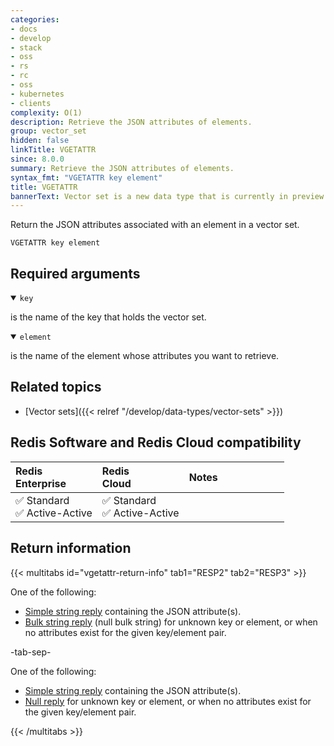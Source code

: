 ```yaml
---
categories:
- docs
- develop
- stack
- oss
- rs
- rc
- oss
- kubernetes
- clients
complexity: O(1)
description: Retrieve the JSON attributes of elements.
group: vector_set
hidden: false
linkTitle: VGETATTR
since: 8.0.0
summary: Retrieve the JSON attributes of elements.
syntax_fmt: "VGETATTR key element"
title: VGETATTR
bannerText: Vector set is a new data type that is currently in preview and may be subject to change.
---
```


Return the JSON attributes associated with an element in a vector set.

```shell
VGETATTR key element
```

## Required arguments

<details open>
<summary><code>key</code></summary>

is the name of the key that holds the vector set.
</details>

<details open>
<summary><code>element</code></summary>

is the name of the element whose attributes you want to retrieve.
</details>

## Related topics

- [Vector sets]({{< relref "/develop/data-types/vector-sets" >}})

## Redis Software and Redis Cloud compatibility

| Redis<br />Enterprise | Redis<br />Cloud | <span style="min-width: 9em; display: table-cell">Notes</span> |
|:----------------------|:-----------------|:------|
| <span title="Supported">&#x2705; Standard</span><br /><span title="Supported"><nobr>&#x2705; Active-Active</nobr></span> | <span title="Supported">&#x2705; Standard</span><br /><span title="Supported"><nobr>&#x2705; Active-Active</nobr></span> |  |

## Return information

{{< multitabs id="vgetattr-return-info" 
    tab1="RESP2" 
    tab2="RESP3" >}}

One of the following:
* [Simple string reply](../../develop/reference/protocol-spec#simple-strings) containing the JSON attribute(s).
* [Bulk string reply](../../develop/reference/protocol-spec#bulk-strings) (null bulk string) for unknown key or element, or when no attributes exist for the given key/element pair.

-tab-sep-

One of the following:
* [Simple string reply](../../develop/reference/protocol-spec#simple-strings) containing the JSON attribute(s).
* [Null reply](../../develop/reference/protocol-spec#nulls) for unknown key or element, or when no attributes exist for the given key/element pair.

{{< /multitabs >}}

